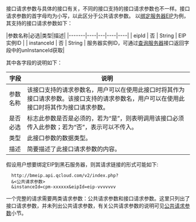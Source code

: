 接口请求参数与具体的接口有关，不同的接口支持的接口请求参数也不一样。接口请求参数的首字母均为小写，以此区分于公共请求参数。
以[绑定服务器EIP](/document/product/386/6673)为例，其支持的接口请求参数如下：

|参数名称|必选|类型|描述|
|-------|----|---|----|----|
| eipId | 否 | String | EIP实例ID |
| instanceId | 否 | String | 服务器实例ID，可通过[查询服务器](/document/product/386/6728)接口返回字段中的unInstanceId获取|

其中各字段的说明如下：

|字段|说明|
|---|---|
|参数名称 | 该接口支持的请求参数名，用户可以在使用此接口时将其作为接口请求参数。该接口支持的请求参数名，用户可以在使用此接口时将其作为接口请求参数。|
|是否必选|标志此参数是否是必须的，若为“是”，则表明调用该接口必须传入此参数；若为“否”，表示可以不传入。|
|类型|此接口参数的数据类型。|
|描述|简要描述了此接口请求参数的内容。|


假设用户想要绑定EIP到黑石服务器，则其请求链接的形式可能如下:

```
  http://bmeip.api.qcloud.com/v2/index.php?
  &<公共请求参数>
  &instanceId=cpm-xxxxxx&eipId=eip-vvvvvvv
```

一个完整的请求需要两类请求参数：公共请求参数和接口请求参数。这里只列出了接口请求参数，并未列出公共请求参数，有关公共请求参数的说明可见[公共请求参数](/document/product/386/6718)小节。